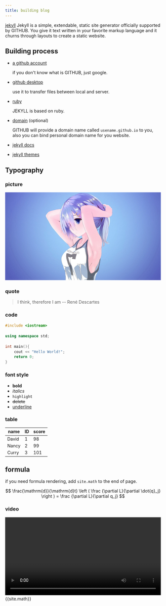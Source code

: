 ```yaml
---
title: building blog
---
```


[jekyll](https://jekyllrb.com) Jekyll is a simple, extendable, static site generator officially supported by GITHUB. You give it text written in your favorite markup language and it churns through layouts to create a static website. 

## Building process

- [a github account](https://github.com)

  if you don't know what is GITHUB, just google. 

- [github desktop](https://git-scm.com/)

  use it to transfer files between local and server.

- [ruby](https://rubyinstaller.org/downloads/)

  JEKYLL is based on ruby.

- [domain](https://cloud.tencent.com/) (optional)

  GITHUB will provide a domain name called `usename.github.io` to you, also you can bind personal domain name for you website.

- [jekyll docs](https://jekyllrb.com/)

- [jekyll themes](https://jekyllthemes.org/)

## Typography

### picture
![图标](/img/example.jpg)

### quote
> I think, therefore I am -- René Descartes

### code
``` c++
#include <iostream>

using namespace std;

int main(){
    cout << "Hello World!";
    return 0;
}
```

### font style

- **bold**
- *italics*
- `highlight`
- ~~delete~~
- <u>underline</u>

### table

| name  | ID   | score |
| ----- | ---- | ----- |
| David | 1    | 98    |
| Nancy | 2    | 99    |
| Curry | 3    | 101   |

## formula

if you need formula rendering, add `site.math` to the end of page.


$$
\frac{\mathrm{d}}{\mathrm{d}t} \left ( \frac {\partial L}{\partial \dot{q}_j} \right ) = \frac {\partial L}{\partial q_j}
$$

### video

<video src="https://cdn-video.xinpianchang.com/5b7fc02a84108.mp4" width = "100%" controls="" preload=""></video>
{{site.math}}